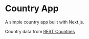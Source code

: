 
# Country App

A simple country app built with Next.js.

Country data from [REST Countries](https://restcountries.com)
